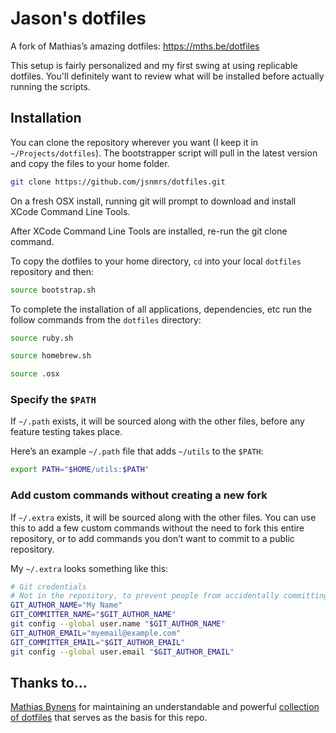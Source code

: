 # Jason's dotfiles

A fork of Mathias’s amazing dotfiles: https://mths.be/dotfiles

This setup is fairly personalized and my first swing at using replicable dotfiles. You'll definitely want to review what will be installed before actually running the scripts.

## Installation

You can clone the repository wherever you want (I keep it in `~/Projects/dotfiles`). The bootstrapper script will pull in the latest version and copy the files to your home folder.

```bash
git clone https://github.com/jsnmrs/dotfiles.git
```

On a fresh OSX install, running git will prompt to download and install XCode Command Line Tools.

After XCode Command Line Tools are installed, re-run the git clone command.

To copy the dotfiles to your home directory, `cd` into your local `dotfiles` repository and then:

```bash
source bootstrap.sh
```

To complete the installation of all applications, dependencies, etc run the follow commands from the `dotfiles` directory: 

```bash
source ruby.sh
```

```bash
source homebrew.sh
```

```bash
source .osx
```

### Specify the `$PATH`

If `~/.path` exists, it will be sourced along with the other files, before any feature testing takes place.

Here’s an example `~/.path` file that adds `~/utils` to the `$PATH`:

```bash
export PATH="$HOME/utils:$PATH"
```

### Add custom commands without creating a new fork

If `~/.extra` exists, it will be sourced along with the other files. You can use this to add a few custom commands without the need to fork this entire repository, or to add commands you don’t want to commit to a public repository.

My `~/.extra` looks something like this:

```bash
# Git credentials
# Not in the repository, to prevent people from accidentally committing under my name
GIT_AUTHOR_NAME="My Name"
GIT_COMMITTER_NAME="$GIT_AUTHOR_NAME"
git config --global user.name "$GIT_AUTHOR_NAME"
GIT_AUTHOR_EMAIL="myemail@example.com"
GIT_COMMITTER_EMAIL="$GIT_AUTHOR_EMAIL"
git config --global user.email "$GIT_AUTHOR_EMAIL"
```

## Thanks to...

[Mathias Bynens](https://mathiasbynens.be/) for maintaining an understandable and powerful [collection of dotfiles](https://mths.be/dotfiles) that serves as the basis for this repo.
